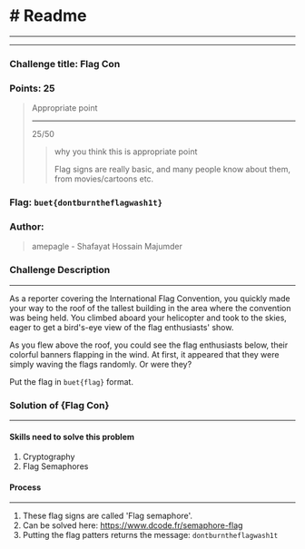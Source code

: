 # # Readme

---

---

### Challenge title: Flag Con

### 

### Points: 25

> Appropriate point
> 
> ---
> 
> 25/50
> 
> > why you think this is appropriate point
> > 
> > Flag signs are really basic, and many people know about them, from movies/cartoons etc.

### 

### Flag: `buet{dontburntheflagwash1t}`

### Author:

> amepagle - Shafayat Hossain Majumder

### Challenge Description

---

As a reporter covering the International Flag Convention, you quickly made your way to the roof of the tallest building in the area where the convention was being held. You climbed aboard your helicopter and took to the skies, eager to get a bird's-eye view of the flag enthusiasts' show.

As you flew above the roof, you could see the flag enthusiasts below, their colorful banners flapping in the wind. At first, it appeared that they were simply waving the flags randomly. Or were they?

Put the flag in `buet{flag}` format.

### Solution of {Flag Con}

---

#### Skills need to solve this problem

1. Cryptography
2. Flag Semaphores

#### Process

---

1. These flag signs are called 'Flag semaphore'.
2. Can be solved here: https://www.dcode.fr/semaphore-flag
3. Putting the flag patters returns the message: `dontburntheflagwash1t`